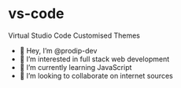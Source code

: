 # vs-code
Virtual Studio Code Customised Themes

- 👋 Hey, I’m @prodip-dev
- 👀 I’m interested in full stack web development 
- 🌱 I’m currently learning JavaScript
- 💞️ I’m looking to collaborate on internet sources 
